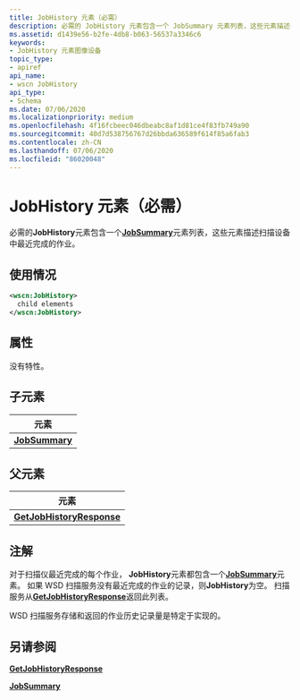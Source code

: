 ```yaml
---
title: JobHistory 元素（必需）
description: 必需的 JobHistory 元素包含一个 JobSummary 元素列表，这些元素描述扫描设备中最近完成的作业。
ms.assetid: d1439e56-b2fe-4db8-b063-56537a3346c6
keywords:
- JobHistory 元素图像设备
topic_type:
- apiref
api_name:
- wscn JobHistory
api_type:
- Schema
ms.date: 07/06/2020
ms.localizationpriority: medium
ms.openlocfilehash: 4f16fcbeec046dbeabc8af1d81ce4f83fb749a90
ms.sourcegitcommit: 40d7d538756767d26bbda636589f614f85a6fab3
ms.contentlocale: zh-CN
ms.lasthandoff: 07/06/2020
ms.locfileid: "86020048"
---
```

# <a name="jobhistory-element-required"></a>JobHistory 元素（必需）

必需的**JobHistory**元素包含一个[**JobSummary**](jobsummary.md)元素列表，这些元素描述扫描设备中最近完成的作业。

## <a name="usage"></a>使用情况

```xml
<wscn:JobHistory>
  child elements
</wscn:JobHistory>
```

## <a name="attributes"></a>属性

没有特性。

## <a name="child-elements"></a>子元素

| 元素 |
|--|
| [**JobSummary**](jobsummary.md) |

## <a name="parent-elements"></a>父元素

| 元素 |
|--|
| [**GetJobHistoryResponse**](getjobhistoryresponse.md) |

## <a name="remarks"></a>注解

对于扫描仪最近完成的每个作业， **JobHistory**元素都包含一个[**JobSummary**](jobsummary.md)元素。 如果 WSD 扫描服务没有最近完成的作业的记录，则**JobHistory**为空。 扫描服务从[**GetJobHistoryResponse**](getjobhistoryresponse.md)返回此列表。

WSD 扫描服务存储和返回的作业历史记录量是特定于实现的。

## <a name="see-also"></a>另请参阅

[**GetJobHistoryResponse**](getjobhistoryresponse.md)

[**JobSummary**](jobsummary.md)
